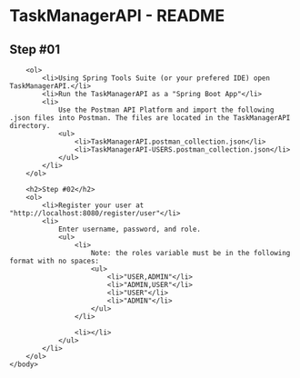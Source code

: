 <!DOCTYPE html>

<html>
	<body>
		<h1>TaskManagerAPI - README</h1>
		<h2>Step #01</h2>

		<ol>
			<li>Using Spring Tools Suite (or your prefered IDE) open TaskManagerAPI.</li>
			<li>Run the TaskManagerAPI as a "Spring Boot App"</li>
			<li>
				Use the Postman API Platform and import the following .json files into Postman. The files are located in the TaskManagerAPI directory.
				<ul>
					<li>TaskManagerAPI.postman_collection.json</li>
					<li>TaskManagerAPI-USERS.postman_collection.json</li>
				</ul>
			</li>
		</ol>

		<h2>Step #02</h2>
		<ol>
			<li>Register your user at "http://localhost:8080/register/user"</li>
			<li>
				Enter username, password, and role.
				<ul>
					<li>
						Note: the roles variable must be in the following format with no spaces:
						<ul>
							<li>"USER,ADMIN"</li>
							<li>"ADMIN,USER"</li>
							<li>"USER"</li>
							<li>"ADMIN"</li>
						</ul>
					</li>

					<li></li>
				</ul>
			</li>
		</ol>
	</body>
</html>
